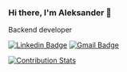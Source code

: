 ### Hi there, I'm Aleksander 👋
Backend developer

[![Linkedin Badge](https://img.shields.io/badge/-LinkedIn-blue?style=flat-square&logo=Linkedin&logoColor=white&link=https://www.linkedin.com/in/aleksander-kowalski-97a071154/)](https://www.linkedin.com/in/aleksander-kowalski-97a071154/)
[![Gmail Badge](https://img.shields.io/badge/-Gmail-c14438?style=flat-square&logo=Gmail&logoColor=white&link=mailto:mrhdolek14@gmail.com)](mailto:mrhdolek14@gmail.com)
<br>

[![Contribution Stats](https://github-contribution-stats.vercel.app/api/?username=MrHDOLEK)](https://github.com/MrHDOLEK/github-contribution-stats/)
